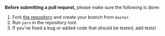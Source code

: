 **Before submitting a pull request,** please make sure the following is done:

1. Fork [the repository](https://github.com/gactjs/key) and create your branch from `master`.
2. Run `yarn` in the repository root.
3. If you've fixed a bug or added code that should be tested, add tests!
